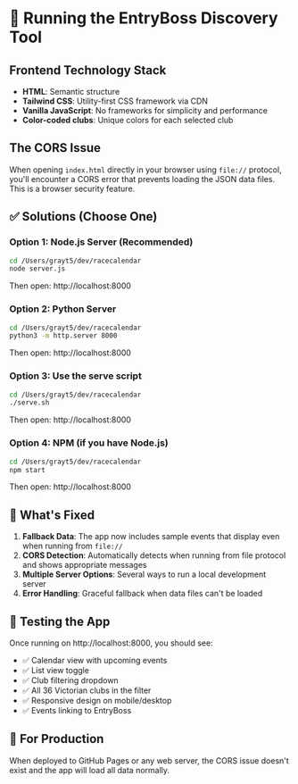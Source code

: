 # 🚀 Running the EntryBoss Discovery Tool

## Frontend Technology Stack
- **HTML**: Semantic structure
- **Tailwind CSS**: Utility-first CSS framework via CDN
- **Vanilla JavaScript**: No frameworks for simplicity and performance
- **Color-coded clubs**: Unique colors for each selected club

## The CORS Issue
When opening `index.html` directly in your browser using `file://` protocol, you'll encounter a CORS error that prevents loading the JSON data files. This is a browser security feature.

## ✅ Solutions (Choose One)

### Option 1: Node.js Server (Recommended)
```bash
cd /Users/grayt5/dev/racecalendar
node server.js
```
Then open: http://localhost:8000

### Option 2: Python Server
```bash
cd /Users/grayt5/dev/racecalendar
python3 -m http.server 8000
```
Then open: http://localhost:8000

### Option 3: Use the serve script
```bash
cd /Users/grayt5/dev/racecalendar
./serve.sh
```
Then open: http://localhost:8000

### Option 4: NPM (if you have Node.js)
```bash
cd /Users/grayt5/dev/racecalendar
npm start
```
Then open: http://localhost:8000

## 🎯 What's Fixed

1. **Fallback Data**: The app now includes sample events that display even when running from `file://`
2. **CORS Detection**: Automatically detects when running from file protocol and shows appropriate messages
3. **Multiple Server Options**: Several ways to run a local development server
4. **Error Handling**: Graceful fallback when data files can't be loaded

## 📱 Testing the App

Once running on http://localhost:8000, you should see:
- ✅ Calendar view with upcoming events
- ✅ List view toggle
- ✅ Club filtering dropdown
- ✅ All 36 Victorian clubs in the filter
- ✅ Responsive design on mobile/desktop
- ✅ Events linking to EntryBoss

## 🔧 For Production

When deployed to GitHub Pages or any web server, the CORS issue doesn't exist and the app will load all data normally.
